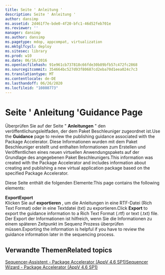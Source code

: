 ```yaml
---
title: Seite ' Anleitung '
description: Seite ' Anleitung '
author: dansimp
ms.assetid: 2d461f7e-bde0-4f20-bfc1-46d52feb701e
ms.reviewer: ''
manager: dansimp
ms.author: dansimp
ms.pagetype: mdop, appcompat, virtualization
ms.mktglfcycl: deploy
ms.sitesec: library
ms.prod: w10
ms.date: 06/16/2016
ms.openlocfilehash: 91e961cb737818c66fde30b89bfb57c472fc2868
ms.sourcegitcommit: 354664bc527d93f80687cd2eba70d1eea024c7c3
ms.translationtype: MT
ms.contentlocale: de-DE
ms.lasthandoff: 06/26/2020
ms.locfileid: "10808773"
---
```

# <span data-ttu-id="6f52b-103">Seite ' Anleitung '</span><span class="sxs-lookup"><span data-stu-id="6f52b-103">Guidance Page</span></span>


<span data-ttu-id="6f52b-104">Überprüfen Sie auf der Seite " **Anleitungen** " den veröffentlichungsleitfaden, der dem Paket Beschleuniger zugeordnet ist.</span><span class="sxs-lookup"><span data-stu-id="6f52b-104">Use the **Guidance** page to review the publishing guidance associated with the Package Accelerator.</span></span> <span data-ttu-id="6f52b-105">Diese Informationen wurden mit dem Paket Beschleuniger erstellt und enthalten Informationen zum Erstellen und Veröffentlichen eines neuen virtuellen Anwendungspakets auf der Grundlage des angegebenen Paket Beschleunigers.</span><span class="sxs-lookup"><span data-stu-id="6f52b-105">This information was created with the Package Accelerator and includes information about creating and publishing a new virtual application package based on the specified Package Accelerator.</span></span>

<span data-ttu-id="6f52b-106">Diese Seite enthält die folgenden Elemente:</span><span class="sxs-lookup"><span data-stu-id="6f52b-106">This page contains the following elements:</span></span>

<a href="" id="export"></a>**<span data-ttu-id="6f52b-107">Export</span><span class="sxs-lookup"><span data-stu-id="6f52b-107">Export</span></span>**  
<span data-ttu-id="6f52b-108">Klicken Sie auf **exportieren** , um die Anleitungen in eine RTF-Datei (Rich Text Format) oder in eine Textdatei (txt) zu exportieren.</span><span class="sxs-lookup"><span data-stu-id="6f52b-108">Click **Export** to export the guidance information to a Rich Text Format (.rtf) or text (.txt) file.</span></span> <span data-ttu-id="6f52b-109">Der Export der Informationen ist hilfreich, wenn Sie die Informationen zu einem späteren Zeitpunkt im Sequenz Prozess überprüfen müssen.</span><span class="sxs-lookup"><span data-stu-id="6f52b-109">Exporting the information is helpful if you have to review the guidance information later in the sequencing process.</span></span>

## <span data-ttu-id="6f52b-110">Verwandte Themen</span><span class="sxs-lookup"><span data-stu-id="6f52b-110">Related topics</span></span>


[<span data-ttu-id="6f52b-111">Sequencer-Assistent - Package Accelerator (AppV 4.6 SP1)</span><span class="sxs-lookup"><span data-stu-id="6f52b-111">Sequencer Wizard - Package Accelerator (AppV 4.6 SP1)</span></span>](sequencer-wizard---package-accelerator--appv-46-sp1-.md)

 

 





